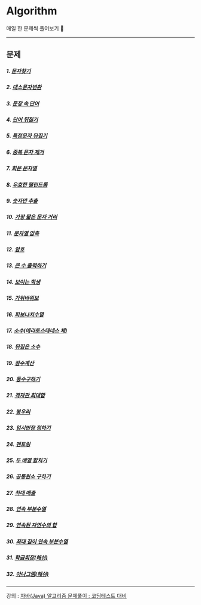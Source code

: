 # Algorithm
매일 한 문제씩 풀어보기 🥊

<hr>

<h2>문제</h2>

##### 1. [문자찾기](./src/숙작/문자찾기.java)
##### 2. [대소문자변환](./src/숙작/대소문자변환.java)
##### 3. [문장 속 단어](./src/숙작/문장속단어.java)
##### 4. [단어 뒤집기](./src/숙작/단어뒤집기.java)
##### 5. [특정문자 뒤집기](./src/숙작/특정문자뒤집기.java)
##### 6. [중복 문자 제거](./src/숙작/중복문자제거.java)
##### 7. [회문 문자열](./src/숙작/회문문자열.java)
##### 8. [유효한 팰린드롬](./src/숙작/유효한팰린드롬.java)
##### 9. [숫자만 추출](./src/숙작/숫자만추출.java)
##### 10. [가장 짧은 문자 거리](./src/숙작/가장짧은문자거리.java)
##### 11. [문자열 압축](./src/숙작/문자열압축.java)
##### 12. [암호](./src/숙작/암호.java)
##### 13. [큰 수 출력하기](./src/숙작/큰수출력하기.java)
##### 14. [보이는 학생](./src/숙작/보이는학생.java)
##### 15. [가위바위보](./src/숙작/가위바위보.java)
##### 16. [피보나치수열](./src/숙작/피보나치수열.java)
##### 17. [소수(에라토스테네스 체)](./src/숙작/피보나치수열.java)
##### 18. [뒤집은 소수](./src/숙작/뒤집은소수.java)
##### 19. [점수계산](./src/숙작/점수계산.java)
##### 20. [등수구하기](./src/숙작/등수구하기.java)
##### 21. [격자판 최대합](./src/숙작/격자판최대합.java)
##### 22. [봉우리](./src/숙작/봉우리.java)
##### 23. [임시반장 정하기](./src/숙작/임시반장정하기.java)
##### 24. [멘토링](./src/숙작/멘토링.java)
##### 25. [두 배열 합치기](./src/숙작/두배열합치기.java)
##### 26. [공통원소 구하기](./src/숙작/공통원소구하기.java)
##### 27. [최대 매출](./src/숙작/최대매출.java)
##### 28. [연속 부분수열](./src/숙작/연속부분수열.java)
##### 29. [연속된 자연수의 합](./src/숙작/연속된자연수의합.java)
##### 30. [최대 길이 연속 부분수열](./src/숙작/최대길이연속부분수열.java)
##### 31. [학급회장(해쉬)](./src/숙작/학급회장.java)
##### 32. [아나그램(해쉬)](./src/숙작/아나그램.java)



<hr>

강의 : [자바(Java) 알고리즘 문제풀이 : 코딩테스트 대비](https://www.inflearn.com/course/%EC%9E%90%EB%B0%94-%EC%95%8C%EA%B3%A0%EB%A6%AC%EC%A6%98-%EB%AC%B8%EC%A0%9C%ED%92%80%EC%9D%B4-%EC%BD%94%ED%85%8C%EB%8C%80%EB%B9%84/dashboard)